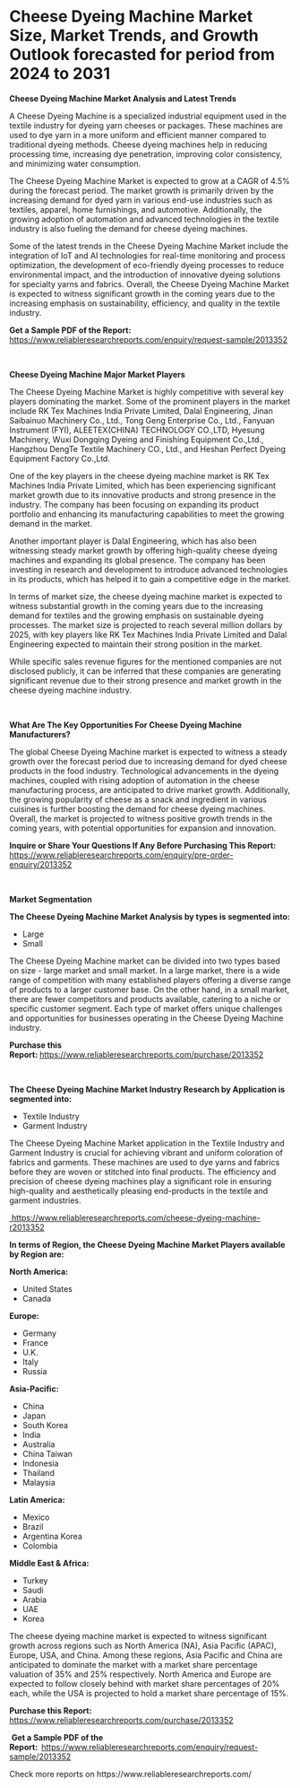 <p><h1>Cheese Dyeing Machine Market Size, Market Trends, and Growth Outlook forecasted for period from 2024 to 2031</h1></p><p><strong>Cheese Dyeing Machine Market Analysis and Latest Trends</strong></p>
<p><p>A Cheese Dyeing Machine is a specialized industrial equipment used in the textile industry for dyeing yarn cheeses or packages. These machines are used to dye yarn in a more uniform and efficient manner compared to traditional dyeing methods. Cheese dyeing machines help in reducing processing time, increasing dye penetration, improving color consistency, and minimizing water consumption.</p><p>The Cheese Dyeing Machine Market is expected to grow at a CAGR of 4.5% during the forecast period. The market growth is primarily driven by the increasing demand for dyed yarn in various end-use industries such as textiles, apparel, home furnishings, and automotive. Additionally, the growing adoption of automation and advanced technologies in the textile industry is also fueling the demand for cheese dyeing machines.</p><p>Some of the latest trends in the Cheese Dyeing Machine Market include the integration of IoT and AI technologies for real-time monitoring and process optimization, the development of eco-friendly dyeing processes to reduce environmental impact, and the introduction of innovative dyeing solutions for specialty yarns and fabrics. Overall, the Cheese Dyeing Machine Market is expected to witness significant growth in the coming years due to the increasing emphasis on sustainability, efficiency, and quality in the textile industry.</p></p>
<p><strong>Get a Sample PDF of the Report:&nbsp;</strong> <a href="https://www.reliableresearchreports.com/enquiry/request-sample/2013352">https://www.reliableresearchreports.com/enquiry/request-sample/2013352</a></p>
<p>&nbsp;</p>
<p><strong>Cheese Dyeing Machine Major Market Players</strong></p>
<p><p>The Cheese Dyeing Machine Market is highly competitive with several key players dominating the market. Some of the prominent players in the market include RK Tex Machines India Private Limited, Dalal Engineering, Jinan Saibainuo Machinery Co., Ltd., Tong Geng Enterprise Co., Ltd., Fanyuan Instrument (FYI), ALEETEX(CHINA) TECHNOLOGY CO.,LTD, Hyesung Machinery, Wuxi Dongqing Dyeing and Finishing Equipment Co.,Ltd., Hangzhou DengTe Textile Machinery CO., Ltd., and Heshan Perfect Dyeing Equipment Factory Co.,Ltd.</p><p>One of the key players in the cheese dyeing machine market is RK Tex Machines India Private Limited, which has been experiencing significant market growth due to its innovative products and strong presence in the industry. The company has been focusing on expanding its product portfolio and enhancing its manufacturing capabilities to meet the growing demand in the market.</p><p>Another important player is Dalal Engineering, which has also been witnessing steady market growth by offering high-quality cheese dyeing machines and expanding its global presence. The company has been investing in research and development to introduce advanced technologies in its products, which has helped it to gain a competitive edge in the market.</p><p>In terms of market size, the cheese dyeing machine market is expected to witness substantial growth in the coming years due to the increasing demand for textiles and the growing emphasis on sustainable dyeing processes. The market size is projected to reach several million dollars by 2025, with key players like RK Tex Machines India Private Limited and Dalal Engineering expected to maintain their strong position in the market.</p><p>While specific sales revenue figures for the mentioned companies are not disclosed publicly, it can be inferred that these companies are generating significant revenue due to their strong presence and market growth in the cheese dyeing machine industry.</p></p>
<p>&nbsp;</p>
<p><strong>What Are The Key Opportunities For Cheese Dyeing Machine Manufacturers?</strong></p>
<p><p>The global Cheese Dyeing Machine market is expected to witness a steady growth over the forecast period due to increasing demand for dyed cheese products in the food industry. Technological advancements in the dyeing machines, coupled with rising adoption of automation in the cheese manufacturing process, are anticipated to drive market growth. Additionally, the growing popularity of cheese as a snack and ingredient in various cuisines is further boosting the demand for cheese dyeing machines. Overall, the market is projected to witness positive growth trends in the coming years, with potential opportunities for expansion and innovation.</p></p>
<p><strong>Inquire or Share Your Questions If Any Before Purchasing This Report:</strong> <a href="https://www.reliableresearchreports.com/enquiry/pre-order-enquiry/2013352">https://www.reliableresearchreports.com/enquiry/pre-order-enquiry/2013352</a></p>
<p>&nbsp;</p>
<p><strong>Market Segmentation</strong></p>
<p><strong>The Cheese Dyeing Machine Market Analysis by types is segmented into:</strong></p>
<p><ul><li>Large</li><li>Small</li></ul></p>
<p><p>The Cheese Dyeing Machine market can be divided into two types based on size - large market and small market. In a large market, there is a wide range of competition with many established players offering a diverse range of products to a larger customer base. On the other hand, in a small market, there are fewer competitors and products available, catering to a niche or specific customer segment. Each type of market offers unique challenges and opportunities for businesses operating in the Cheese Dyeing Machine industry.</p></p>
<p><strong>Purchase this Report:&nbsp;</strong><a href="https://www.reliableresearchreports.com/purchase/2013352">https://www.reliableresearchreports.com/purchase/2013352</a></p>
<p>&nbsp;</p>
<p><strong>The Cheese Dyeing Machine Market Industry Research by Application is segmented into:</strong></p>
<p><ul><li>Textile Industry</li><li>Garment Industry</li></ul></p>
<p><p>The Cheese Dyeing Machine Market application in the Textile Industry and Garment Industry is crucial for achieving vibrant and uniform coloration of fabrics and garments. These machines are used to dye yarns and fabrics before they are woven or stitched into final products. The efficiency and precision of cheese dyeing machines play a significant role in ensuring high-quality and aesthetically pleasing end-products in the textile and garment industries.</p></p>
<p><a href="https://www.reliableresearchreports.com/cheese-dyeing-machine-r2013352">&nbsp;https://www.reliableresearchreports.com/cheese-dyeing-machine-r2013352</a></p>
<p><strong>In terms of Region, the Cheese Dyeing Machine Market Players available by Region are:</strong></p>
<p>
    <p> <strong> North America: </strong>
        <ul>
            <li>United States</li>
            <li>Canada</li>
        </ul>
        </p> 
    <p> <strong> Europe: </strong>
        <ul>
            <li>Germany</li>
            <li>France</li>
            <li>U.K.</li>
            <li>Italy</li>
            <li>Russia</li>
        </ul>
        </p> 
    <p> <strong> Asia-Pacific: </strong>
        <ul>
            <li>China</li>
            <li>Japan</li>
            <li>South Korea</li>
            <li>India</li>
            <li>Australia</li>
            <li>China Taiwan</li>
            <li>Indonesia</li>
            <li>Thailand</li>
            <li>Malaysia</li>
        </ul>
        </p> 
    <p> <strong> Latin America: </strong>
        <ul>
            <li>Mexico</li>
            <li>Brazil</li>
            <li>Argentina Korea</li>
            <li>Colombia</li>
        </ul>
        </p> 
    <p> <strong> Middle East & Africa: </strong>
        <ul>
            <li>Turkey</li>
            <li>Saudi</li>
            <li>Arabia</li>
            <li>UAE</li>
            <li>Korea</li>
        </ul>
    </p>
    </p>
<p><p>The cheese dyeing machine market is expected to witness significant growth across regions such as North America (NA), Asia Pacific (APAC), Europe, USA, and China. Among these regions, Asia Pacific and China are anticipated to dominate the market with a market share percentage valuation of 35% and 25% respectively. North America and Europe are expected to follow closely behind with market share percentages of 20% each, while the USA is projected to hold a market share percentage of 15%.</p></p>
<p><strong>Purchase this Report: </strong><a href="https://www.reliableresearchreports.com/purchase/2013352">https://www.reliableresearchreports.com/purchase/2013352</a></p>
<p>&nbsp;<strong>Get a Sample PDF of the Report:&nbsp;&nbsp;</strong><a href="https://www.reliableresearchreports.com/enquiry/request-sample/2013352">https://www.reliableresearchreports.com/enquiry/request-sample/2013352</a></p>
<p><strong></strong></p>
<p>Check more reports on https://www.reliableresearchreports.com/</p>